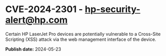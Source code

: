 # CVE-2024-2301 - hp-security-alert@hp.com

Certain HP LaserJet Pro devices are potentially vulnerable to a Cross-Site Scripting (XSS) attack via the web management interface of the device. 

**Publish date:** 2024-05-23
